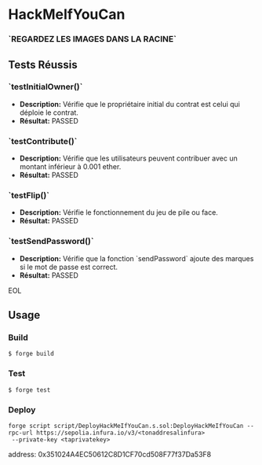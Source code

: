 # HackMeIfYouCan


### \`REGARDEZ LES IMAGES DANS LA RACINE\`


## Tests Réussis

### \`testInitialOwner()\`

- **Description:** Vérifie que le propriétaire initial du contrat est celui qui déploie le contrat.
- **Résultat:** PASSED


### \`testContribute()\`

- **Description:** Vérifie que les utilisateurs peuvent contribuer avec un montant inférieur à 0.001 ether.
- **Résultat:** PASSED


### \`testFlip()\`

- **Description:** Vérifie le fonctionnement du jeu de pile ou face.
- **Résultat:** PASSED


### \`testSendPassword()\`

- **Description:** Vérifie que la fonction \`sendPassword\` ajoute des marques si le mot de passe est correct.
- **Résultat:** PASSED


EOL


## Usage

### Build

```shell
$ forge build
```

### Test

```shell
$ forge test
```


### Deploy

```shell
forge script script/DeployHackMeIfYouCan.s.sol:DeployHackMeIfYouCan --rpc-url https://sepolia.infura.io/v3/<tonaddresalinfura>
 --private-key <taprivatekey> 
 ```

address: 0x351024A4EC50612C8D1CF70cd508F77f37Da53F8